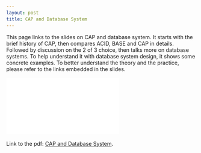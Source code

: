 ```yaml
---
layout: post
title: CAP and Database System
---
```


This page links to the slides on CAP and database system. It starts 
with the brief history of CAP, then compares ACID, BASE and CAP in 
details. Followed by discussion on the 2 of 3 choice, then talks more 
on database systems.  To help understand it with database system 
design, it shows some concrete examples. To better understand the 
theory and the practice, please refer to the links embedded in the 
slides.  

![pdf](/files/CAP.pdf)

Link to the pdf: [CAP and Database System](https://zedware.github.io/files/CAP.pdf).


